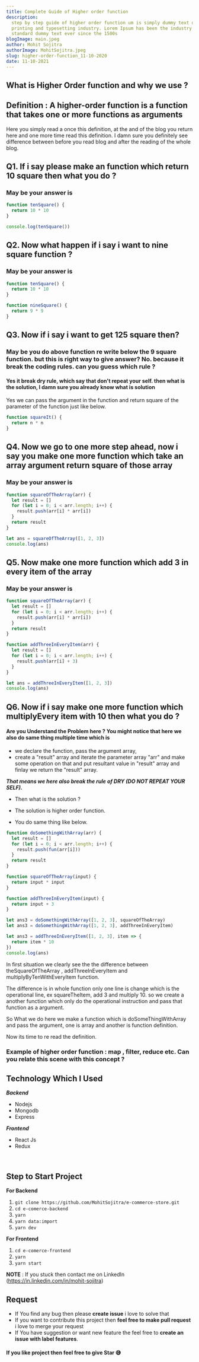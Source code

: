 ```yaml
---
title: Complete Guide of Higher order function
description:
  step by step guide of higher order function um is simply dummy text of the
  printing and typesetting industry. Lorem Ipsum has been the industry's
  standard dummy text ever since the 1500s
blogImage: main.jpeg
author: Mohit Sojitra
authorImage: MohitSojitra.jpeg
slug: higher-order-function_11-10-2020
date: 11-10-2021
---
```


## What is Higher Order function and why we use ?

## Definition : A higher-order function is a function that takes one or more functions as arguments

Here you simply read a once this definition, at the and of the blog you return
here and one more time read this definition. I damn sure you definitely see
difference between before you read blog and after the reading of the whole blog.

## Q1. If i say please make an function which return 10 square then what you do ?

### May be your answer is

```js
function tenSquare() {
  return 10 * 10
}

console.log(tenSquare())
```

## Q2. Now what happen if i say i want to nine square function ?

### May be your answer is

```js
function tenSquare() {
  return 10 * 10
}

function nineSquare() {
  return 9 * 9
}
```

## Q3. Now if i say i want to get 125 square then?

### May be you do above function re write below the 9 square function. but this is right way to give answer? No. because it break the coding rules. can you guess which rule ?

#### Yes it break dry rule, which say that don't repeat your self. then what is the solution, I damn sure you already know what is solution

Yes we can pass the argument in the function and return square of the parameter
of the function just like below.

```js
function squareIt() {
  return n * n
}
```

## Q4. Now we go to one more step ahead, now i say you make one more function which take an array argument return square of those array

### May be your answer is

```js
function squareOfTheArray(arr) {
  let result = []
  for (let i = 0; i < arr.length; i++) {
    result.push(arr[i] * arr[i])
  }
  return result
}

let ans = squareOfTheArray([1, 2, 3])
console.log(ans)
```

## Q5. Now make one more function which add 3 in every item of the array

### May be your answer is

```js
function squareOfTheArray(arr) {
  let result = []
  for (let i = 0; i < arr.length; i++) {
    result.push(arr[i] * arr[i])
  }
  return result
}

function addThreeInEveryItem(arr) {
  let result = []
  for (let i = 0; i < arr.length; i++) {
    result.push(arr[i] + 3)
  }
}

let ans = addThreeInEveryItem([1, 2, 3])
console.log(ans)
```

## Q6. Now if i say make one more function which multiplyEvery item with 10 then what you do ?

#### Are you Understand the Problem here ? You might notice that here we also do same thing multiple time which is

- we declare the function, pass the argument array,
- create a "result" array and iterate the parameter array "arr" and make some
  operation on that and put resultant value in "result" array and finlay we
  return the "result" array.

**_That means we here also break the rule of DRY (DO NOT REPEAT YOUR SELF)._**

- Then what is the solution ?

- The solution is higher order function.

- You do same thing like below.

```js
function doSomethingWithArray(arr) {
  let result = []
  for (let i = 0; i < arr.length; i++) {
    result.push(fun(arr[i]))
  }
  return result
}

function squareOfTheArray(input) {
  return input * input
}

function addThreeInEveryItem(input) {
  return input + 3
}

let ans3 = doSomethingWithArray([1, 2, 3], squareOfTheArray)
let ans3 = doSomethingWithArray([1, 2, 3], addThreeInEveryItem)

let ans3 = addThreeInEveryItem([1, 2, 3], item => {
  return item * 10
})
console.log(ans)
```

In first situation we clearly see the the difference between theSquareOfTheArray
, addThreeInEveryItem and multiplyByTenWithEveryItem function.

The difference is in whole function only one line is change which is the
operational line, ex squareTheItem, add 3 and multiply 10. so we create a
another function which only do the operational instruction and pass that
function as a argument.

So What we do here we make a function which is doSomeThingWithArray and pass the
argument, one is array and another is function definition.

Now its time to re read the definition.

### Example of higher order function : map , filter, reduce etc. Can you relate this scene with this concept ?

## Technology Which I Used

**_Backend_**

- Nodejs
- Mongodb
- Express

**_Frontend_**

- React Js
- Redux

<br />

## Step to Start Project

**For Backend**

1. `git clone https://github.com/MohitSojitra/e-commerce-store.git`
2. `cd e-comerce-backend`
3. `yarn`
4. `yarn data:import`
5. `yarn dev`

**For Frontend**

1. `cd e-comerce-frontend`
2. `yarn`
3. `yarn start`

**NOTE** : If you stuck then contact me on LinkedIn
(<https://in.linkedin.com/in/mohit-sojitra>)

## Request

- If You find any bug then please **create issue** i love to solve that
- If you want to contribute this project then **feel free to make pull request**
  i love to merge your request
- If You have suggestion or want new feature the feel free to **create an issue
  with label features**.

#### If you like project then feel free to give Star 😅

```

```

